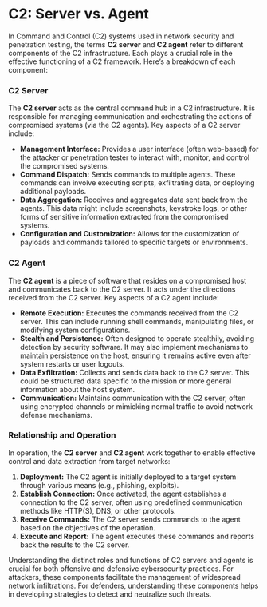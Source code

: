 # C2: Server vs. Agent

In Command and Control (C2) systems used in network security and penetration testing, the terms **C2 server** and **C2 agent** refer to different components of the C2 infrastructure. Each plays a crucial role in the effective functioning of a C2 framework. Here’s a breakdown of each component:

### C2 Server

The **C2 server** acts as the central command hub in a C2 infrastructure. It is responsible for managing communication and orchestrating the actions of compromised systems (via the C2 agents). Key aspects of a C2 server include:

- **Management Interface:** Provides a user interface (often web-based) for the attacker or penetration tester to interact with, monitor, and control the compromised systems.
- **Command Dispatch:** Sends commands to multiple agents. These commands can involve executing scripts, exfiltrating data, or deploying additional payloads.
- **Data Aggregation:** Receives and aggregates data sent back from the agents. This data might include screenshots, keystroke logs, or other forms of sensitive information extracted from the compromised systems.
- **Configuration and Customization:** Allows for the customization of payloads and commands tailored to specific targets or environments.

### C2 Agent

The **C2 agent** is a piece of software that resides on a compromised host and communicates back to the C2 server. It acts under the directions received from the C2 server. Key aspects of a C2 agent include:

- **Remote Execution:** Executes the commands received from the C2 server. This can include running shell commands, manipulating files, or modifying system configurations.
- **Stealth and Persistence:** Often designed to operate stealthily, avoiding detection by security software. It may also implement mechanisms to maintain persistence on the host, ensuring it remains active even after system restarts or user logouts.
- **Data Exfiltration:** Collects and sends data back to the C2 server. This could be structured data specific to the mission or more general information about the host system.
- **Communication:** Maintains communication with the C2 server, often using encrypted channels or mimicking normal traffic to avoid network defense mechanisms.

### Relationship and Operation

In operation, the **C2 server** and **C2 agent** work together to enable effective control and data extraction from target networks:

1. **Deployment:** The C2 agent is initially deployed to a target system through various means (e.g., phishing, exploits).
2. **Establish Connection:** Once activated, the agent establishes a connection to the C2 server, often using predefined communication methods like HTTP(S), DNS, or other protocols.
3. **Receive Commands:** The C2 server sends commands to the agent based on the objectives of the operation.
4. **Execute and Report:** The agent executes these commands and reports back the results to the C2 server.

Understanding the distinct roles and functions of C2 servers and agents is crucial for both offensive and defensive cybersecurity practices. For attackers, these components facilitate the management of widespread network infiltrations. For defenders, understanding these components helps in developing strategies to detect and neutralize such threats.
